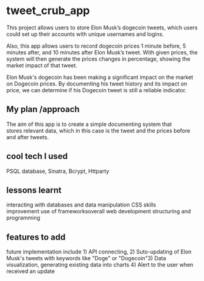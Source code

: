 # tweet_crub_app

This project allows users to store Elon Musk’s dogecoin tweets, which users could set up their accounts with unique usernames and logins.

Also, this app allows users to record dogecoin prices 1 minute before, 5 minutes after, and 10 minutes after Elon Musk’s tweet. With given prices, the system will then generate the prices changes in percentage, showing the market impact of that tweet. 

Elon Musk's dogecoin has been making a significant impact on the market on Dogecoin prices. By documenting his tweet history and its impact on price, we can determine if his Dogecoin tweet is still a reliable indicator. 


## My plan /approach
The aim of this app is to create a simple documenting system that stores relevant data, which in this case is the tweet and the prices before and after tweets. 

## cool tech I used
PSQL database, 
Sinatra, 
Bcrypt, 
Httparty


## lessons learnt
interacting with databases and data manipulation CSS skills improvement use of frameworksoverall web development structuring and programming


## features to add
future implementation include 1) API connecting, 2) Suto-updating of Elon Musk's tweets with keywords like "Doge" or "Dogecoin"3) Data visualization, generating existing data into charts 4) Alert to the user when received an update